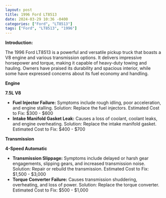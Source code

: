 ```yaml
---
layout: post
title: 1996 Ford LT8513
date: 2024-03-29 10:36 -0400
categories: ["Ford", "LT8513"]
tags: ["Ford", "LT8513", "1996"]
---
```

**Introduction:**

The 1996 Ford LT8513 is a powerful and versatile pickup truck that boasts a V8 engine and various transmission options. It delivers impressive horsepower and torque, making it capable of heavy-duty towing and hauling. Owners have praised its durability and spacious interior, while some have expressed concerns about its fuel economy and handling.

**Engine**

**7.5L V8**

* **Fuel Injector Failure:** Symptoms include rough idling, poor acceleration, and engine stalling. Solution: Replace the fuel injectors. Estimated Cost to Fix: $300 - $600
* **Intake Manifold Gasket Leak:** Causes a loss of coolant, coolant leaks, and engine overheating. Solution: Replace the intake manifold gasket. Estimated Cost to Fix: $400 - $700

**Transmission**

**4-Speed Automatic**

* **Transmission Slippage:** Symptoms include delayed or harsh gear engagements, slipping gears, and increased transmission noise. Solution: Repair or rebuild the transmission. Estimated Cost to Fix: $1,500 - $3,000
* **Torque Converter Failure:** Causes transmission shuddering, overheating, and loss of power. Solution: Replace the torque converter. Estimated Cost to Fix: $500 - $1,000
